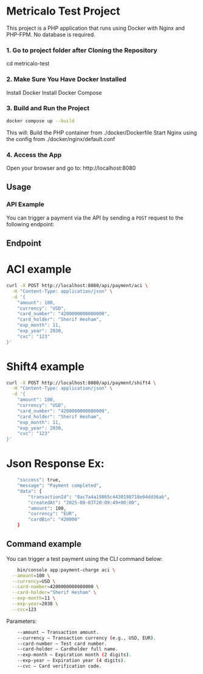 # Metricalo Test Project

This project is a PHP application that runs using Docker with Nginx and PHP-FPM. No database is required.

### 1. Go to project folder after Cloning the Repository

cd metricalo-test

### 2. Make Sure You Have Docker Installed

Install Docker
Install Docker Compose

### 3. Build and Run the Project

```bash
docker compose up --build
```

This will:
Build the PHP container from ./docker/Dockerfile
Start Nginx using the config from ./docker/nginx/default.conf

### 4. Access the App

Open your browser and go to:
http://localhost:8080


## Usage

### API Example

You can trigger a payment via the API by sending a `POST` request to the following endpoint:

## Endpoint

# ACI example

```bash
curl -X POST http://localhost:8080/api/payment/aci \
  -H "Content-Type: application/json" \
  -d '{
    "amount": 100,
    "currency": "USD",
    "card_number": "4200000000000000",
    "card_holder": "Sherif Hesham",
    "exp_month": 11,
    "exp_year": 2030,
    "cvc": "123"
}'
```

# Shift4 example

```bash
curl -X POST http://localhost:8080/api/payment/shift4 \
  -H "Content-Type: application/json" \
  -d '{
    "amount": 100,
    "currency": "USD",
    "card_number": "4200000000000000",
    "card_holder": "Sherif Hesham",
    "exp_month": 11,
    "exp_year": 2030,
    "cvc": "123"
}'
```

# Json Response Ex:
```bash
    "success": true,
    "message": "Payment completed",
    "data": {
        "transactionId": "8ac7a4a19865c4430198718e04dd36ab",
        "createdAt": "2025-08-03T20:09:49+00:00",
        "amount": 100,
        "currency": "EUR",
        "cardBin": "420000"
    }
```

## Command example

You can trigger a test payment using the CLI command below:

```bash
    bin/console app:payment-charge aci \
  --amount=100 \
  --currency=USD \
  --card-number=4200000000000000 \
  --card-holder="Sherif Hesham" \
  --exp-month=11 \
  --exp-year=2030 \
  --cvc=123
```

Parameters:
```bash
    --amount – Transaction amount.
    --currency – Transaction currency (e.g., USD, EUR).
    --card-number – Test card number.
    --card-holder – Cardholder full name.
    --exp-month – Expiration month (2 digits).
    --exp-year – Expiration year (4 digits).
    --cvc – Card verification code.
```

